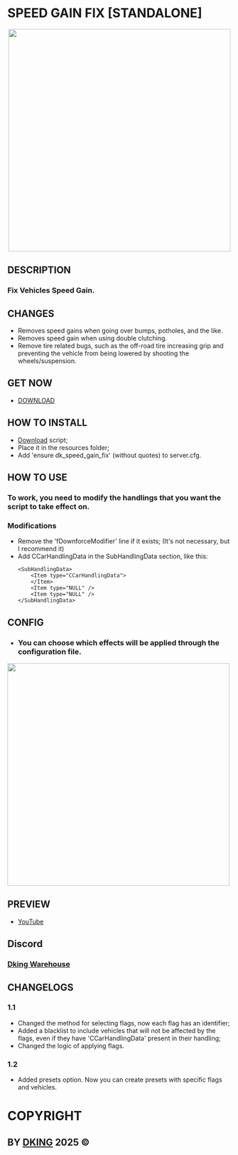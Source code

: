 # SPEED GAIN FIX [STANDALONE]

<div align="center">
<img src="https://imgur.com/a/tI3oKPF" width="500px" />
</div>

## DESCRIPTION

### Fix Vehicles Speed Gain.

## CHANGES

* Removes speed gains when going over bumps, potholes, and the like.
* Removes speed gain when using double clutching.
* Remove tire related bugs, such as the off-road tire increasing grip and preventing the vehicle from being lowered by shooting the wheels/suspension.

## GET NOW

* [DOWNLOAD](https://dking.tebex.io/package/6575212)

## HOW TO INSTALL

* [Download](https://keymaster.fivem.net/asset-grants) script;
* Place it in the resources folder;
* Add 'ensure dk_speed_gain_fix' (without quotes) to server.cfg.

## HOW TO USE

### To work, you need to modify the handlings that you want the script to take effect on.

### Modifications

* Remove the 'fDownforceModifier' line if it exists; (It's not necessary, but I recommend it)
* Add CCarHandlingData in the SubHandlingData section, like this:
    ```
    <SubHandlingData>
        <Item type="CCarHandlingData">
        </Item>
        <Item type="NULL" />
        <Item type="NULL" />
    </SubHandlingData>
    ```

## CONFIG

* ### You can choose which effects will be applied through the configuration file.
<div align="left">
<img src="https://cdn.discordapp.com/attachments/1295245827039563866/1315403103490805801/config_512.png?ex=67a7b39a&is=67a6621a&hm=415c764cc7af0923ca13b7d405d38296293b01d8eb6d5594a0cb10b27fed9553&" width="500px" />
</div>

## PREVIEW

* [YouTube](https://www.youtube.com/watch?v=fsVIcKNVZi0)

## Discord

### [Dking Warehouse](https://discord.gg/Rw6vjcXspG)

## CHANGELOGS

### 1.1

* Changed the method for selecting flags, now each flag has an identifier;
* Added a blacklist to include vehicles that will not be affected by the flags, even if they have 'CCarHandlingData' present in their handling;
* Changed the logic of applying flags.

### 1.2

* Added presets option. Now you can create presets with specific flags and vehicles.

# COPYRIGHT

## BY [DKING](https://github.com/Dking07) 2025 ©